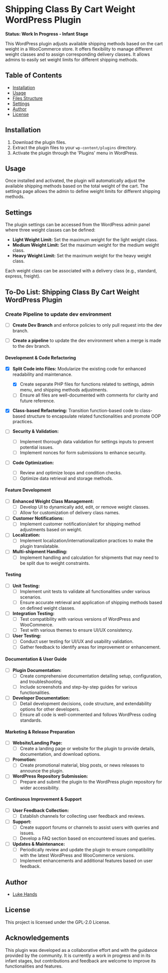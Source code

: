 # Shipping Class By Cart Weight WordPress Plugin

**Status: Work In Progress - Infant Stage**

This WordPress plugin adjusts available shipping methods based on the cart weight in a WooCommerce store. It offers flexibility to manage different weight classes and to assign corresponding delivery classes. It allows admins to easily set weight limits for different shipping methods.

## Table of Contents

- [Installation](#installation)
- [Usage](#usage)
- [Files Structure](#files-structure)
- [Settings](#settings)
- [Author](#author)
- [License](#license)

## Installation

1. Download the plugin files.
2. Extract the plugin files to your `wp-content/plugins` directory.
3. Activate the plugin through the 'Plugins' menu in WordPress.

## Usage

Once installed and activated, the plugin will automatically adjust the available shipping methods based on the total weight of the cart. The settings page allows the admin to define weight limits for different shipping methods.

## Settings

The plugin settings can be accessed from the WordPress admin panel where three weight classes can be defined:
- **Light Weight Limit:** Set the maximum weight for the light weight class.
- **Medium Weight Limit:** Set the maximum weight for the medium weight class.
- **Heavy Weight Limit:** Set the maximum weight for the heavy weight class.

Each weight class can be associated with a delivery class (e.g., standard, express, freight).
## To-Do List: Shipping Class By Cart Weight WordPress Plugin
### Create Pipeline to update dev environment
- [ ] **Create Dev Branch** and enforce policies to only pull request into the dev branch.

- [ ] **Create a pipeline** to update the dev environment when a merge is made to the dev branch.
#### Development & Code Refactoring
- [X] **Split Code into Files:** Modularize the existing code for enhanced readability and maintenance.
    - [X] Create separate PHP files for functions related to settings, admin menu, and shipping methods adjustments.
    - [ ] Ensure all files are well-documented with comments for clarity and future reference.
  
- [X] **Class-based Refactoring:** Transition function-based code to class-based structure to encapsulate related functionalities and promote OOP practices.
  
- [ ] **Security & Validation:** 
    - [ ] Implement thorough data validation for settings inputs to prevent potential issues.
    - [ ] Implement nonces for form submissions to enhance security.

- [ ] **Code Optimization:** 
    - [ ] Review and optimize loops and condition checks.
    - [ ] Optimize data retrieval and storage methods.

#### Feature Development
- [ ] **Enhanced Weight Class Management:**
    - [ ] Develop UI to dynamically add, edit, or remove weight classes.
    - [ ] Allow for customization of delivery class names.

- [ ] **Customer Notifications:**
    - [ ] Implement customer notification/alert for shipping method adjustments based on weight.

- [ ] **Localization:**
    - [ ] Implement localization/internationalization practices to make the plugin translatable.

- [ ] **Multi-shipment Handling:**
    - [ ] Implement handling and calculation for shipments that may need to be split due to weight constraints.

#### Testing
- [ ] **Unit Testing:**
    - [ ] Implement unit tests to validate all functionalities under various scenarios.
    - [ ] Ensure accurate retrieval and application of shipping methods based on defined weight classes.

- [ ] **Integration Testing:**
    - [ ] Test compatibility with various versions of WordPress and WooCommerce.
    - [ ] Test with various themes to ensure UI/UX consistency.

- [ ] **User Testing:**
    - [ ] Conduct user testing for UI/UX and usability validation.
    - [ ] Gather feedback to identify areas for improvement or enhancement.

#### Documentation & User Guide
- [ ] **Plugin Documentation:**
    - [ ] Create comprehensive documentation detailing setup, configuration, and troubleshooting.
    - [ ] Include screenshots and step-by-step guides for various functionalities.

- [ ] **Developer Documentation:**
    - [ ] Detail development decisions, code structure, and extendability options for other developers.
    - [ ] Ensure all code is well-commented and follows WordPress coding standards.

#### Marketing & Release Preparation
- [ ] **Website/Landing Page:**
    - [ ] Create a landing page or website for the plugin to provide details, documentation, and download options.

- [ ] **Promotion:**
    - [ ] Create promotional material, blog posts, or news releases to announce the plugin.

- [ ] **WordPress Repository Submission:**
    - [ ] Prepare and submit the plugin to the WordPress plugin repository for wider accessibility.

#### Continuous Improvement & Support
- [ ] **User Feedback Collection:**
    - [ ] Establish channels for collecting user feedback and reviews.

- [ ] **Support:**
    - [ ] Create support forums or channels to assist users with queries and issues.
    - [ ] Develop a FAQ section based on encountered issues and queries.

- [ ] **Updates & Maintenance:**
    - [ ] Periodically review and update the plugin to ensure compatibility with the latest WordPress and WooCommerce versions.
    - [ ] Implement enhancements and additional features based on user feedback.

## Author

- [Luke Hands](https://lukehands.net/)

## License

This project is licensed under the GPL-2.0 License.

## Acknowledgements

This plugin was developed as a collaborative effort and with the guidance provided by the community. It is currently a work in progress and in its infant stages, but contributions and feedback are welcome to improve its functionalities and features.
